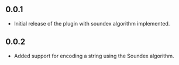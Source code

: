 ## 0.0.1
* Initial release of the plugin with soundex algorithm implemented.

## 0.0.2
* Added support for encoding a string using the Soundex algorithm.
